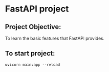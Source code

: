 # FastAPI project

## Project Objective:
To learn the basic features that FastAPI provides.

## To start project:
```
uvicorn main:app --reload  
```
